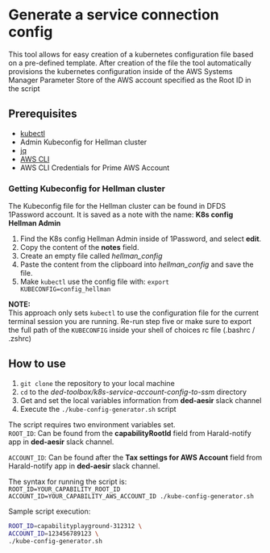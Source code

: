 # Generate a service connection config
This tool allows for easy creation of a kubernetes configuration file based on a pre-defined template.
After creation of the file the tool automatically provisions the kubernetes configuration inside of the AWS Systems Manager Parameter Store of the AWS account specified as the Root ID in the script

## Prerequisites
* [kubectl](https://kubernetes.io/docs/tasks/tools/install-kubectl/)
* Admin Kubeconfig for Hellman cluster 
* [jq](https://stedolan.github.io/jq/)
* [AWS CLI](https://docs.aws.amazon.com/cli/latest/userguide/cli-chap-install.html)
* AWS CLI Credentials for Prime AWS Account

### Getting Kubeconfig for Hellman cluster
The Kubeconfig file for the Hellman cluster can be found in DFDS 1Password account.
It is saved as a note with the name: **K8s config Hellman Admin**

1. Find the K8s config Hellman Admin inside of 1Password, and select **edit**.
2. Copy the content of the **notes** field.
3. Create an empty file called *hellman_config*
4. Paste the content from the clipboard into *hellman_config* and save the file.
5. Make `kubectl` use the config file with: `export KUBECONFIG=config_hellman`

**NOTE:**  
This approach only sets `kubectl` to use the configuration file for the current terminal session you are running. Re-run step five or make sure to export the full path of the `KUBECONFIG` inside your shell of choices rc file (.bashrc / .zshrc)

## How to use

1. `git clone` the repository to your local machine
2. `cd` to the *ded-toolbox/k8s-service-account-config-to-ssm* directory
3. Get and set the local variables information from **ded-aesir** slack channel
4. Execute the `./kube-config-generator.sh` script

The script requires two environment variables set.  
`ROOT_ID`: Can be found from the **capabilityRootId** field from Harald-notify app in **ded-aesir** slack channel.

`ACCOUNT_ID`: Can be found after the **Tax settings for AWS Account** field from Harald-notify app in **ded-aesir** slack channel. 

The syntax for running the script is:  
`ROOT_ID=YOUR_CAPABILITY_ROOT_ID ACCOUNT_ID=YOUR_CAPABILITY_AWS_ACCOUNT_ID ./kube-config-generator.sh`

Sample script execution:
``` bash
ROOT_ID=capabilityplayground-312312 \
ACCOUNT_ID=123456789123 \
./kube-config-generator.sh
```
